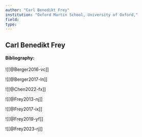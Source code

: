 ```yaml
---
author: "Carl Benedikt Frey"
institution: "Oxford Martin School, University of Oxford,"
field:
type:
---
```


## Carl Benedikt Frey
#### Bibliography:

![[@Berger2016-vc]]

![[@Berger2017-ln]]

![[@Chen2022-fx]]

![[@Frey2013-nj]]

![[@Frey2017-ix]]

![[@Frey2019-yf]]

![[@Frey2023-rj]]